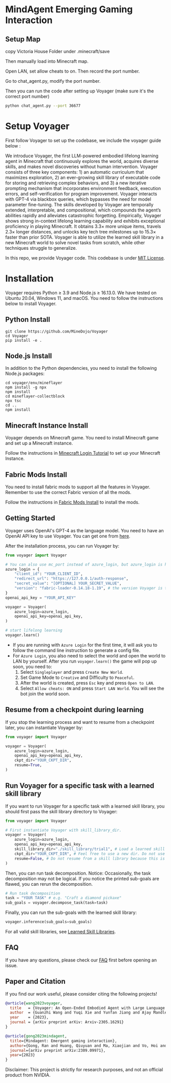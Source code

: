 # MindAgent Emerging Gaming Interaction

## Setup Map
copy  Victoria House Folder under .minecraft/save

Then manually load into Minecraft map. 

Open LAN, set allow cheats to on. Then record the port number.

Go to chat_agent.py, modify the port number.

Then you can run the code after setting up Voyager (make sure it's the correct port number)
```bash
python chat_agent.py --port 36677
```

# Setup Voyager
First follow Voyager to set up the codebase, we include the voyager guide below : 

We introduce Voyager, the first LLM-powered embodied lifelong learning agent
in Minecraft that continuously explores the world, acquires diverse skills, and
makes novel discoveries without human intervention. Voyager consists of three
key components: 1) an automatic curriculum that maximizes exploration, 2) an
ever-growing skill library of executable code for storing and retrieving complex
behaviors, and 3) a new iterative prompting mechanism that incorporates environment
feedback, execution errors, and self-verification for program improvement.
Voyager interacts with GPT-4 via blackbox queries, which bypasses the need for
model parameter fine-tuning. The skills developed by Voyager are temporally
extended, interpretable, and compositional, which compounds the agent’s abilities
rapidly and alleviates catastrophic forgetting. Empirically, Voyager shows
strong in-context lifelong learning capability and exhibits exceptional proficiency
in playing Minecraft. It obtains 3.3× more unique items, travels 2.3× longer
distances, and unlocks key tech tree milestones up to 15.3× faster than prior SOTA.
Voyager is able to utilize the learned skill library in a new Minecraft world to
solve novel tasks from scratch, while other techniques struggle to generalize.

In this repo, we provide Voyager code. This codebase is under [MIT License](LICENSE).

# Installation
Voyager requires Python ≥ 3.9 and Node.js ≥ 16.13.0. We have tested on Ubuntu 20.04, Windows 11, and macOS. You need to follow the instructions below to install Voyager.

## Python Install
```
git clone https://github.com/MineDojo/Voyager
cd Voyager
pip install -e .
```

## Node.js Install
In addition to the Python dependencies, you need to install the following Node.js packages:
```
cd voyager/env/mineflayer
npm install -g npx
npm install
cd mineflayer-collectblock
npx tsc
cd ..
npm install
```

## Minecraft Instance Install

Voyager depends on Minecraft game. You need to install Minecraft game and set up a Minecraft instance.

Follow the instructions in [Minecraft Login Tutorial](installation/minecraft_instance_install.md) to set up your Minecraft Instance.

## Fabric Mods Install

You need to install fabric mods to support all the features in Voyager. Remember to use the correct Fabric version of all the mods. 

Follow the instructions in [Fabric Mods Install](installation/fabric_mods_install.md) to install the mods.

## Getting Started
Voyager uses OpenAI's GPT-4 as the language model. You need to have an OpenAI API key to use Voyager. You can get one from [here](https://platform.openai.com/account/api-keys).

After the installation process, you can run Voyager by:
```python
from voyager import Voyager

# You can also use mc_port instead of azure_login, but azure_login is highly recommended
azure_login = {
    "client_id": "YOUR_CLIENT_ID",
    "redirect_url": "https://127.0.0.1/auth-response",
    "secret_value": "[OPTIONAL] YOUR_SECRET_VALUE",
    "version": "fabric-loader-0.14.18-1.19", # the version Voyager is tested on
}
openai_api_key = "YOUR_API_KEY"

voyager = Voyager(
    azure_login=azure_login,
    openai_api_key=openai_api_key,
)

# start lifelong learning
voyager.learn()
```

* If you are running with `Azure Login` for the first time, it will ask you to follow the command line instruction to generate a config file.
* For `Azure Login`, you also need to select the world and open the world to LAN by yourself. After you run `voyager.learn()` the game will pop up soon, you need to:
  1. Select `Singleplayer` and press `Create New World`.
  2. Set Game Mode to `Creative` and Difficulty to `Peaceful`.
  3. After the world is created, press `Esc` key and press `Open to LAN`.
  4. Select `Allow cheats: ON` and press `Start LAN World`. You will see the bot join the world soon. 

## Resume from a checkpoint during learning

If you stop the learning process and want to resume from a checkpoint later, you can instantiate Voyager by:
```python
from voyager import Voyager

voyager = Voyager(
    azure_login=azure_login,
    openai_api_key=openai_api_key,
    ckpt_dir="YOUR_CKPT_DIR",
    resume=True,
)
```

## Run Voyager for a specific task with a learned skill library

If you want to run Voyager for a specific task with a learned skill library, you should first pass the skill library directory to Voyager:
```python
from voyager import Voyager

# First instantiate Voyager with skill_library_dir.
voyager = Voyager(
    azure_login=azure_login,
    openai_api_key=openai_api_key,
    skill_library_dir="./skill_library/trial1", # Load a learned skill library.
    ckpt_dir="YOUR_CKPT_DIR", # Feel free to use a new dir. Do not use the same dir as skill library because new events will still be recorded to ckpt_dir. 
    resume=False, # Do not resume from a skill library because this is not learning.
)
```
Then, you can run task decomposition. Notice: Occasionally, the task decomposition may not be logical. If you notice the printed sub-goals are flawed, you can rerun the decomposition.
```python
# Run task decomposition
task = "YOUR TASK" # e.g. "Craft a diamond pickaxe"
sub_goals = voyager.decompose_task(task=task)
```
Finally, you can run the sub-goals with the learned skill library:
```python
voyager.inference(sub_goals=sub_goals)
```

For all valid skill libraries, see [Learned Skill Libraries](skill_library/README.md).

## FAQ
If you have any questions, please check our [FAQ](FAQ.md) first before opening an issue.

## Paper and Citation

If you find our work useful, please consider citing the following projects! 

```bibtex
@article{wang2023voyager,
  title   = {Voyager: An Open-Ended Embodied Agent with Large Language Models},
  author  = {Guanzhi Wang and Yuqi Xie and Yunfan Jiang and Ajay Mandlekar and Chaowei Xiao and Yuke Zhu and Linxi Fan and Anima Anandkumar},
  year    = {2023},
  journal = {arXiv preprint arXiv: Arxiv-2305.16291}
}

@article{gong2023mindagent,
  title={Mindagent: Emergent gaming interaction},
  author={Gong, Ran and Huang, Qiuyuan and Ma, Xiaojian and Vo, Hoi and Durante, Zane and Noda, Yusuke and Zheng, Zilong and Zhu, Song-Chun and Terzopoulos, Demetri and Fei-Fei, Li and others},
  journal={arXiv preprint arXiv:2309.09971},
  year={2023}
}
```

Disclaimer: This project is strictly for research purposes, and not an official product from NVIDIA.
